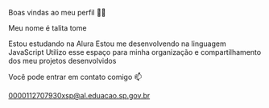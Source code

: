 Boas vindas ao meu perfil 💙💙

Meu nome é talita tome

Estou estudando na Alura
Estou me desenvolvendo na linguagem JavaScript
Utilizo esse espaço para minha organização e compartilhamento dos meu projetos desenvolvidos

Você pode entrar em contato comigo 📫

0000112707930xsp@al.eduacao.sp.gov.br

